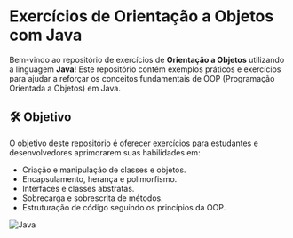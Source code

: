 # Exercícios de Orientação a Objetos com Java

Bem-vindo ao repositório de exercícios de **Orientação a Objetos** utilizando a linguagem **Java**! Este repositório contém exemplos práticos e exercícios para ajudar a reforçar os conceitos fundamentais de OOP (Programação Orientada a Objetos) em Java.

## 🛠️ Objetivo

O objetivo deste repositório é oferecer exercícios para estudantes e desenvolvedores aprimorarem suas habilidades em:

- Criação e manipulação de classes e objetos.
- Encapsulamento, herança e polimorfismo.
- Interfaces e classes abstratas.
- Sobrecarga e sobrescrita de métodos.
- Estruturação de código seguindo os princípios da OOP.

![Java](https://img.shields.io/badge/java-%23ED8B00.svg?style=for-the-badge&logo=openjdk&logoColor=white)




